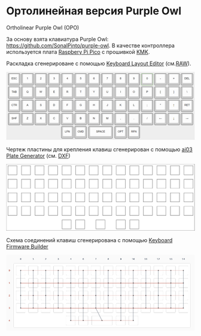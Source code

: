 #  Ортолинейная версия Purple Owl
Ortholinear Purple Owl (OPO)

За основу взята клавиатура Purple Owl: https://github.com/SonalPinto/purple-owl.
В качестве контроллера используется плата [Raspbery Pi Pico](https://www.raspberrypi.com/products/raspberry-pi-pico/) с прошивкой [KMK](https://github.com/KMKfw/kmk_firmware).

Раскладка сгенерироване с помощью [Keyboard Layout Editor](http://www.keyboard-layout-editor.com/#/gists/5cc3faeed62e0535db84b48822869d70) (cм.[RAW](https://github.com/wowaka/opo/blob/main/kle.txt)).

![](assets/kle.png)


Чертеж пластины для крепления клавиш сгенерирован с помощью [ai03 Plate Generator](https://kbplate.ai03.com/) (см. [DXF](assets/plate.dxf))

![](assets/plate.svg)


Cхема соединений клавиш сгенерирована с помощью [Keyboard Firmware Builder](https://kbfirmware.com/)

![](assets/wiring.png)

